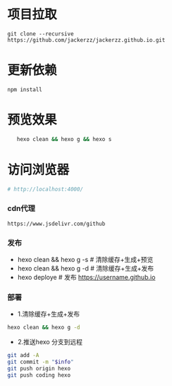 # 项目拉取
```shell
git clone --recursive https://github.com/jackerzz/jackerzz.github.io.git
```
# 更新依赖
```
npm install
```
# 预览效果
```sh
   hexo clean && hexo g && hexo s
```
# 访问浏览器
```sh
# http://localhost:4000/
```

### cdn代理
```
https://www.jsdelivr.com/github
```

### 发布

- hexo clean && hexo g -s    # 清除缓存+生成+预览
- hexo clean && hexo g -d    # 清除缓存+生成+发布
- hexo deploye         # 发布 https://username.github.io

### 部署
- 1.清除缓存+生成+发布
```sh
hexo clean && hexo g -d
```
- 2.推送hexo 分支到远程
```sh
git add -A
git commit -m "$info"
git push origin hexo
git push coding hexo
```
